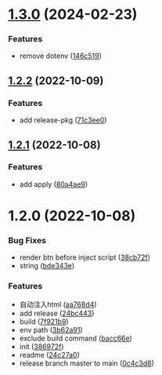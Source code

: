# [1.3.0](https://github.com/PengBoUESTC/vite-plugin-env-switch/compare/v1.2.2...v1.3.0) (2024-02-23)


### Features

* remove dotenv ([146c519](https://github.com/PengBoUESTC/vite-plugin-env-switch/commit/146c51935d194e4485a9e0d7321eeab3beb90301))



## [1.2.2](https://github.com/PengBoUESTC/vite-plugin-env-switch/compare/v1.2.1...v1.2.2) (2022-10-09)


### Features

* add release-pkg ([71c3ee0](https://github.com/PengBoUESTC/vite-plugin-env-switch/commit/71c3ee04d68858fde8d575018a98c5b1ebe71cc4))



## [1.2.1](https://github.com/PengBoUESTC/vite-plugin-env-switch/compare/v1.2.0...v1.2.1) (2022-10-08)


### Features

* add apply ([80a4ae9](https://github.com/PengBoUESTC/vite-plugin-env-switch/commit/80a4ae959194c2b5bbde76babb3538363026f6df))



# 1.2.0 (2022-10-08)


### Bug Fixes

* render btn before inject script ([38cb72f](https://github.com/PengBoUESTC/vite-plugin-env-switch/commit/38cb72f5a7d262d30670549de4363d855df66741))
* string ([bde343e](https://github.com/PengBoUESTC/vite-plugin-env-switch/commit/bde343e3e4120bc70b0bf88e9d3c8c7348a46ea4))


### Features

* 自动注入html ([aa768d4](https://github.com/PengBoUESTC/vite-plugin-env-switch/commit/aa768d4006ff7d9891d6429b9293da7f4aec387d))
* add release ([24bc443](https://github.com/PengBoUESTC/vite-plugin-env-switch/commit/24bc443f9952764e57172aef877e6f600bc7653c))
* build ([7f921b9](https://github.com/PengBoUESTC/vite-plugin-env-switch/commit/7f921b94097543ac1ac50f351cf0642e755b2750))
* env path ([3b62a91](https://github.com/PengBoUESTC/vite-plugin-env-switch/commit/3b62a914ff0a446cad12ac4985226598c0f17340))
* exclude build command ([bacc66e](https://github.com/PengBoUESTC/vite-plugin-env-switch/commit/bacc66ec0bd684f6a6c429c22bbb79902046def9))
* init ([386972f](https://github.com/PengBoUESTC/vite-plugin-env-switch/commit/386972f43b3d4fe4a3abdc20ea714738266712e3))
* readme ([24c27a0](https://github.com/PengBoUESTC/vite-plugin-env-switch/commit/24c27a0b3512e921a0fe36fbe0acd6ad13eb0a6b))
* release branch master to main ([0c4c3d8](https://github.com/PengBoUESTC/vite-plugin-env-switch/commit/0c4c3d8a3c3fe64fd295dd3dcf995385b6e8ea6f))



